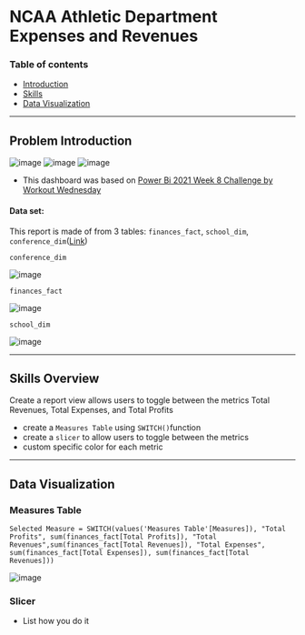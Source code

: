 # NCAA Athletic Department Expenses and Revenues
### Table of contents
- [Introduction](#problem-introduction)
- [Skills](#skills-overview)
- [Data Visualization](#data-visualization)
---
## Problem Introduction
![image](https://github.com/chile2706/PowerBI/assets/147631781/ca22b460-d452-41e4-9693-1d592bf91331)
![image](https://github.com/chile2706/PowerBI/assets/147631781/7976dda4-608f-4111-ba3d-c22cef315985)
![image](https://github.com/chile2706/PowerBI/assets/147631781/1b2febe7-2913-46dc-8926-14ba529182bd)



* This dashboard was based on [Power Bi 2021 Week 8 Challenge by Workout Wednesday](https://workout-wednesday.com/pbi-2021-w08/)

#### Data set:
This report is made of from 3 tables: `finances_fact`, `school_dim`, `conference_dim`([Link](https://data.world/jbaucke/2021-w8-power-bi-wow-switching-metrics/workspace/file?filename=NCAA+Profit+and+Losses+Summarized.xlsx))

`conference_dim`

![image](https://github.com/chile2706/PowerBI/assets/147631781/b9733f74-07f5-4588-b84d-44811eaac92f)

`finances_fact`

![image](https://github.com/chile2706/PowerBI/assets/147631781/ae98a743-de52-4933-a0e5-b0de7fb36e15)

`school_dim`

![image](https://github.com/chile2706/PowerBI/assets/147631781/3ab711df-4ad2-4d05-9f87-5ee34de1d3bf)


---
## Skills Overview
Create a report view allows users to toggle between the metrics Total Revenues, Total Expenses, and Total Profits
  - create a `Measures Table` using `SWITCH()`function
  - create a `slicer` to allow users to toggle between the metrics
  - custom specific color for each metric

---
## Data Visualization
### Measures Table

``` DAX
Selected Measure = SWITCH(values('Measures Table'[Measures]), "Total Profits", sum(finances_fact[Total Profits]), "Total Revenues",sum(finances_fact[Total Revenues]), "Total Expenses", sum(finances_fact[Total Expenses]), sum(finances_fact[Total Revenues]))
```
![image](https://github.com/chile2706/PowerBI/assets/147631781/11a04684-01a8-49f7-89b7-7fb8e82bdf4c)

### Slicer
- List how you do it






